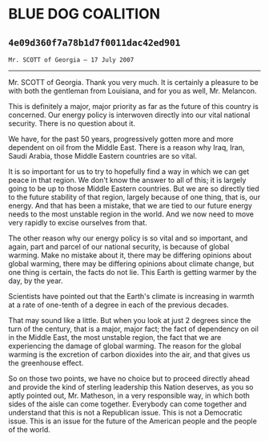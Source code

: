 # BLUE DOG COALITION
## `4e09d360f7a78b1d7f0011dac42ed901`
`Mr. SCOTT of Georgia — 17 July 2007`

---


Mr. SCOTT of Georgia. Thank you very much. It is certainly a pleasure 
to be with both the gentleman from Louisiana, and for you as well, Mr. 
Melancon.

This is definitely a major, major priority as far as the future of 
this country is concerned. Our energy policy is interwoven directly 
into our vital national security. There is no question about it.

We have, for the past 50 years, progressively gotten more and more 
dependent on oil from the Middle East. There is a reason why Iraq, 
Iran, Saudi Arabia, those Middle Eastern countries are so vital.

It is so important for us to try to hopefully find a way in which we 
can get peace in that region. We don't know the answer to all of this; 
it is largely going to be up to those Middle Eastern countries. But we 
are so directly tied to the future stability of that region, largely 
because of one thing, that is, our energy. And that has been a mistake, 
that we are tied to our future energy needs to the most unstable region 
in the world. And we now need to move very rapidly to excise ourselves 
from that.

The other reason why our energy policy is so vital and so important, 
and again, part and parcel of our national security, is because of 
global warming. Make no mistake about it, there may be differing 
opinions about global warming, there may be differing opinions about 
climate change, but one thing is certain, the facts do not lie. This 
Earth is getting warmer by the day, by the year.

Scientists have pointed out that the Earth's climate is increasing in 
warmth at a rate of one-tenth of a degree in each of the previous 
decades.



That may sound like a little. But when you look at just 2 degrees 
since the turn of the century, that is a major, major fact; the fact of 
dependency on oil in the Middle East, the most unstable region, the 
fact that we are experiencing the damage of global warming. The reason 
for the global warming is the excretion of carbon dioxides into the 
air, and that gives us the greenhouse effect.

So on those two points, we have no choice but to proceed directly 
ahead and provide the kind of sterling leadership this Nation deserves, 
as you so aptly pointed out, Mr. Matheson, in a very responsible way, 
in which both sides of the aisle can come together. Everybody can come 
together and understand that this is not a Republican issue. This is 
not a Democratic issue. This is an issue for the future of the American 
people and the people of the world.
